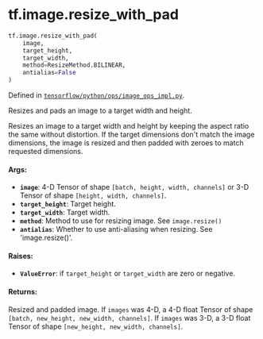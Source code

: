 <div itemscope itemtype="http://developers.google.com/ReferenceObject">
<meta itemprop="name" content="tf.image.resize_with_pad" />
<meta itemprop="path" content="Stable" />
</div>

# tf.image.resize_with_pad

``` python
tf.image.resize_with_pad(
    image,
    target_height,
    target_width,
    method=ResizeMethod.BILINEAR,
    antialias=False
)
```



Defined in [`tensorflow/python/ops/image_ops_impl.py`](/code/stable/tensorflow/python/ops/image_ops_impl.py).

Resizes and pads an image to a target width and height.

Resizes an image to a target width and height by keeping
the aspect ratio the same without distortion. If the target
dimensions don't match the image dimensions, the image
is resized and then padded with zeroes to match requested
dimensions.

#### Args:

* <b>`image`</b>: 4-D Tensor of shape `[batch, height, width, channels]` or 3-D Tensor
    of shape `[height, width, channels]`.
* <b>`target_height`</b>: Target height.
* <b>`target_width`</b>: Target width.
* <b>`method`</b>: Method to use for resizing image. See `image.resize()`
* <b>`antialias`</b>: Whether to use anti-aliasing when resizing. See 'image.resize()'.


#### Raises:

* <b>`ValueError`</b>: if `target_height` or `target_width` are zero or negative.


#### Returns:

Resized and padded image.
If `images` was 4-D, a 4-D float Tensor of shape
`[batch, new_height, new_width, channels]`.
If `images` was 3-D, a 3-D float Tensor of shape
`[new_height, new_width, channels]`.